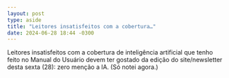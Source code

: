```yaml
---
layout: post
type: aside
title: "Leitores insatisfeitos com a cobertura…"
date: 2024-06-28 18:44 -0300
---
```

Leitores insatisfeitos com a cobertura de inteligência artificial que tenho feito no Manual do Usuário devem ter gostado da edição do site/newsletter desta sexta (28): zero menção a IA. (Só notei agora.)
